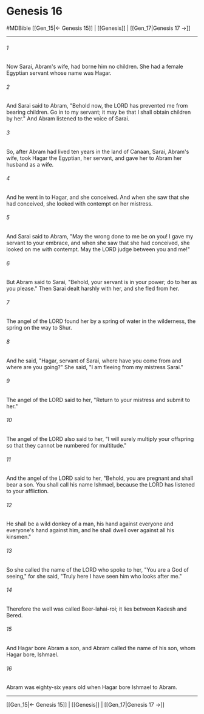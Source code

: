 # Genesis 16
#MDBible
[[Gen_15|← Genesis 15]] | [[Genesis]] | [[Gen_17|Genesis 17 →]]

***

###### 1 
Now Sarai, Abram's wife, had borne him no children. She had a female Egyptian servant whose name was Hagar. 

###### 2 
And Sarai said to Abram, "Behold now, the LORD has prevented me from bearing children. Go in to my servant; it may be that I shall obtain children by her." And Abram listened to the voice of Sarai. 

###### 3 
So, after Abram had lived ten years in the land of Canaan, Sarai, Abram's wife, took Hagar the Egyptian, her servant, and gave her to Abram her husband as a wife. 

###### 4 
And he went in to Hagar, and she conceived. And when she saw that she had conceived, she looked with contempt on her mistress. 

###### 5 
And Sarai said to Abram, "May the wrong done to me be on you! I gave my servant to your embrace, and when she saw that she had conceived, she looked on me with contempt. May the LORD judge between you and me!" 

###### 6 
But Abram said to Sarai, "Behold, your servant is in your power; do to her as you please." Then Sarai dealt harshly with her, and she fled from her. 

###### 7 
The angel of the LORD found her by a spring of water in the wilderness, the spring on the way to Shur. 

###### 8 
And he said, "Hagar, servant of Sarai, where have you come from and where are you going?" She said, "I am fleeing from my mistress Sarai." 

###### 9 
The angel of the LORD said to her, "Return to your mistress and submit to her." 

###### 10 
The angel of the LORD also said to her, "I will surely multiply your offspring so that they cannot be numbered for multitude." 

###### 11 
And the angel of the LORD said to her, "Behold, you are pregnant and shall bear a son. You shall call his name Ishmael, because the LORD has listened to your affliction. 

###### 12 
He shall be a wild donkey of a man, his hand against everyone and everyone's hand against him, and he shall dwell over against all his kinsmen." 

###### 13 
So she called the name of the LORD who spoke to her, "You are a God of seeing," for she said, "Truly here I have seen him who looks after me." 

###### 14 
Therefore the well was called Beer-lahai-roi; it lies between Kadesh and Bered. 

###### 15 
And Hagar bore Abram a son, and Abram called the name of his son, whom Hagar bore, Ishmael. 

###### 16 
Abram was eighty-six years old when Hagar bore Ishmael to Abram. 

***

[[Gen_15|← Genesis 15]] | [[Genesis]] | [[Gen_17|Genesis 17 →]]
